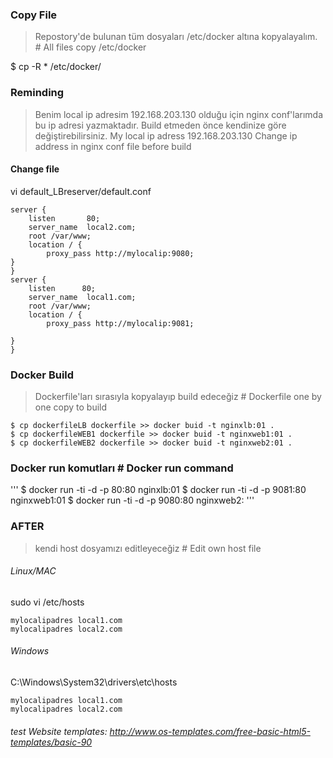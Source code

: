 ### Copy File 
> Repostory'de bulunan tüm dosyaları /etc/docker altına kopyalayalım. # All files copy /etc/docker

$ cp -R * /etc/docker/

### Reminding

> Benim local ip adresim 192.168.203.130 olduğu için nginx conf'larımda bu ip adresi yazmaktadır. Build etmeden önce kendinize göre değiştirebilirsiniz.
My local ip adress 192.168.203.130 Change ip address in nginx conf file before build

#### Change file
vi default_LBreserver/default.conf
```
server {
    listen       80;
    server_name  local2.com;
    root /var/www;
    location / {
        proxy_pass http://mylocalip:9080;
}
}
server {
    listen      80;
    server_name  local1.com;
    root /var/www;
    location / {
        proxy_pass http://mylocalip:9081;

}
}
```
### Docker Build
> Dockerfile'ları sırasıyla kopyalayıp build edeceğiz # Dockerfile one by one  copy  to build
```
$ cp dockerfileLB dockerfile >> docker buid -t nginxlb:01 .
$ cp dockerfileWEB1 dockerfile >> docker buid -t nginxweb1:01 .
$ cp dockerfileWEB2 dockerfile >> docker buid -t nginxweb2:01 .
```
### Docker run komutları # Docker run command
'''
$ docker run -ti -d -p 80:80 nginxlb:01
$ docker run -ti -d -p 9081:80 nginxweb1:01
$ docker run -ti -d -p 9080:80 nginxweb2:
'''
### AFTER
> kendi host dosyamızı editleyeceğiz # Edit own host file
###### Linux/MAC
sudo vi /etc/hosts
```
mylocalipadres local1.com
mylocalipadres local2.com
```
######  Windows
C:\Windows\System32\drivers\etc\hosts
```
mylocalipadres local1.com
mylocalipadres local2.com
```

###### test Website templates: http://www.os-templates.com/free-basic-html5-templates/basic-90
